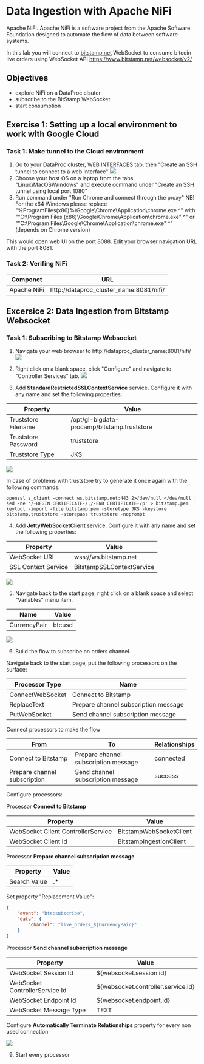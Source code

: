 # Data Ingestion with Apache NiFi #

Apache NiFi. Apache NiFi is a software project from the Apache Software Foundation designed to automate the flow of data between software systems.

In this lab you will connect to [bitstamp.net](https://bistamp.net) WebSocket to consume bitcoin live orders using WebSocket API https://www.bitstamp.net/websocket/v2/

## Objectives ##
- explore NiFi on a DataProc clsuter
- subscribe to the BitStamp WebSocket
- start consumption

## Exercise 1: Setting up a local environment to work with Google Cloud ##


### Task 1: Make tunnel to the Cloud environment

1. Go to your DataProc cluster, WEB INTERFACES tab, then "Create an SSH tunnel to connect to a web interface"
![](images/0001.png)
2. Choose your host OS on a laptop from the tabs: "Linux\MacOS\Windows" and execute command under "Create an SSH tunnel using local port 1080"
3. Run command under "Run Chrome and connect through the proxy"
NB! For the x64 Windows please replace "%ProgramFiles(x86)%\Google\Chrome\Application\chrome.exe ^"
with ""C:\Program Files (x86)\Google\Chrome\Application\chrome.exe" ^" or ""C:\Program Files\Google\Chrome\Application\chrome.exe" ^" (depends on Chrome version)

This would open web UI on the port 8088. Edit your browser navigation URL with the port 8081.

### Task 2: Verifing NiFi

Componet       | URL
---------------|----------------------------
Apache NiFi    | http://dataproc_cluster_name:8081/nifi/


## Excersice 2: Data Ingestion from Bitstamp Websocket ##

### Task 1: Subscribing to Bitstamp Websocket

1. Navigate your web browser to http://dataproc_cluster_name:8081/nifi/
    ![](images/001.png)

2. Right click on a blank space, click "Configure" and navigate to "Controller Services" tab.
    ![](images/005.png)

3. Add **StandardRestrictedSSLContextService** service. Configure it with any name and set the following properties:

Property            | Value
--------------------|-------------------------------
Truststore Filename | /opt/gl-bigdata-procamp/bitstamp.truststore
Truststore Password | truststore
Truststore Type     | JKS

![](images/006.png)

In case of problems with truststore try to generate it once again with the following commands:
```
openssl s_client -connect ws.bitstamp.net:443 2>/dev/null </dev/null | sed -ne '/-BEGIN CERTIFICATE-/,/-END CERTIFICATE-/p' > bitstamp.pem
keytool -import -file bitstamp.pem -storetype JKS -keystore bitstamp.truststore -storepass truststore -noprompt
```

4. Add **JettyWebSocketClient** service. Configure it with any name and set the following properties:

Property            | Value
--------------------|-------------------------------
WebSocket URI       | wss://ws.bitstamp.net
SSL Context Service | BitstampSSLContextService

![](images/007.png)

5. Navigate back to the start page, right click on a blank space and select "Variables" menu item.

Name         | Value
-------------|-------------------------------
CurrencyPair | btcusd

![](images/008.png)

6. Build the flow to subscribe on orders channel.

Navigate back to the start page, put the following processors on the surface:

Processor Type   | Name
-----------------|----------------------------------
ConnectWebSocket | Connect to Bitstamp
ReplaceText      | Prepare channel subscription message
PutWebSocket     | Send channel subscription message

Connect processors to make the flow

From                         | To                                   | Relationships
-----------------------------|--------------------------------------|-------------
Connect to Bitstamp          | Prepare channel subscription message | connected
Prepare channel subscription | Send channel subscription message    | success

Configure processors:

Processor **Connect to Bitstamp**

Property                           | Value
-----------------------------------|------------------------
WebSocket Client ControllerService | BitstampWebSocketClient
WebSocket Client Id                | BitstampIngestionClient

Processor **Prepare channel subscription message**

Property     | Value
-------------|------
Search Value | .*

Set property "Replacement Value":

```json
{
    "event": "bts:subscribe",
    "data": {
        "channel": "live_orders_${CurrencyPair}"
    }
}
```

Processor **Send channel subscription message**

Property                       | Value
-------------------------------|-----------------------------------
WebSocket Session Id           | ${websocket.session.id}
WebSocket ControllerService Id | ${websocket.controller.service.id}
WebSocket Endpoint Id          | ${websocket.endpoint.id}
WebSocket Message Type         | TEXT


Configure **Automatically Terminate Relationships** property for every non used connection


![](images/009.png)

9. Start every processor
